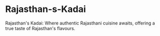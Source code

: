 # Rajasthan-s-Kadai
Rajasthan's Kadai: Where authentic Rajasthani cuisine awaits, offering a true taste of Rajasthan's flavours.
